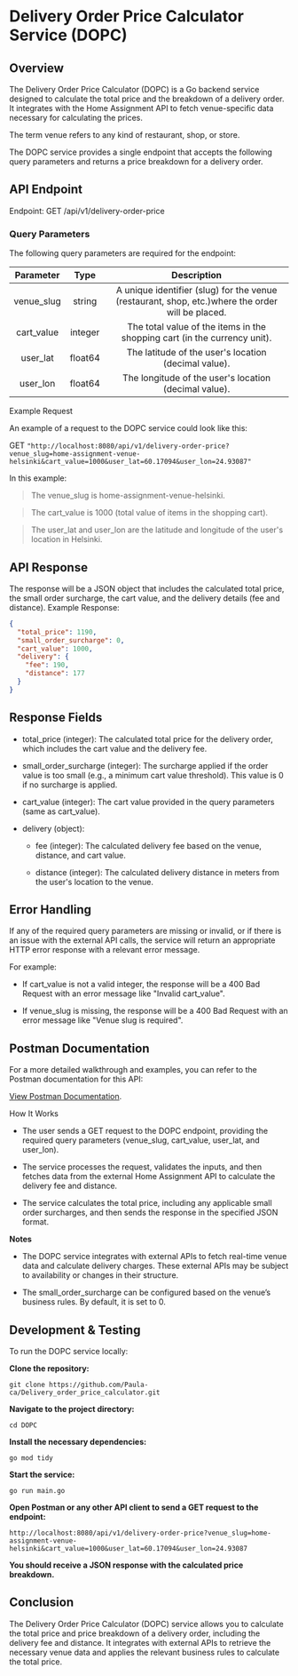 # Delivery Order Price Calculator Service (DOPC)
## Overview

The Delivery Order Price Calculator (DOPC) is a Go backend service designed to calculate the total price and the breakdown of a delivery order. It integrates with the Home Assignment API to fetch venue-specific data necessary for calculating the prices.

The term venue refers to any kind of restaurant, shop, or store.

The DOPC service provides a single endpoint that accepts the following query parameters and returns a price breakdown for a delivery order.
## API Endpoint

Endpoint: GET /api/v1/delivery-order-price

### Query Parameters

The following query parameters are required for the endpoint:

|Parameter	|Type	    |Description                                                                                      |
|:---------:|:---------:|:-----------------------------------------------------------------------------------------------:|
|venue_slug	|string	    |A unique identifier (slug) for the venue (restaurant, shop, etc.)where the order will be placed. |
|cart_value	|integer	|The total value of the items in the shopping cart (in the currency unit).                        |
|user_lat	|float64	|The latitude of the user's location (decimal value).                                             |
|user_lon	|float64	|The longitude of the user's location (decimal value).                                            |

Example Request

An example of a request to the DOPC service could look like this:

GET 
```"http://localhost:8080/api/v1/delivery-order-price?venue_slug=home-assignment-venue-helsinki&cart_value=1000&user_lat=60.17094&user_lon=24.93087"```

In this example:

> The venue_slug is home-assignment-venue-helsinki.

> The cart_value is 1000 (total value of items in the shopping cart).

> The user_lat and user_lon are the latitude and longitude of the user's location in Helsinki.

## API Response

The response will be a JSON object that includes the calculated total price, the small order surcharge, the cart value, and the delivery details (fee and distance).
Example Response:
```json
{
  "total_price": 1190,
  "small_order_surcharge": 0,
  "cart_value": 1000,
  "delivery": {
    "fee": 190,
    "distance": 177
  }
}
```

## Response Fields
- total_price (integer): The calculated total price for the delivery order, which includes the cart value and the delivery fee.

- small_order_surcharge (integer): The surcharge applied if the order value is too small (e.g., a minimum cart value threshold). This value is 0 if no surcharge is applied.

- cart_value (integer): The cart value provided in the query parameters (same as cart_value).

- delivery (object):

  - fee (integer): The calculated delivery fee based on the venue, distance, and cart value.

  - distance (integer): The calculated delivery distance in meters from the user's location to the venue.

## Error Handling

If any of the required query parameters are missing or invalid, or if there is an issue with the external API calls, the service will return an appropriate HTTP error response with a relevant error message.

For example:

  - If cart_value is not a valid integer, the response will be a 400 Bad Request with an error message like "Invalid cart_value".

  - If venue_slug is missing, the response will be a 400 Bad Request with an error message like "Venue slug is required".


## Postman Documentation

For a more detailed walkthrough and examples, you can refer to the Postman documentation for this API:

[View Postman Documentation](https://documenter.getpostman.com/view/18629048/2sB2cSfiDS).

How It Works

  - The user sends a GET request to the DOPC endpoint, providing the required query parameters (venue_slug, cart_value, user_lat, and user_lon).

  - The service processes the request, validates the inputs, and then fetches data from the external Home Assignment API to calculate the delivery fee and distance.

  - The service calculates the total price, including any applicable small order surcharges, and then sends the response in the specified JSON format.

**Notes**

  - The DOPC service integrates with external APIs to fetch real-time venue data and calculate delivery charges. These external APIs may be subject to availability or changes in their structure.

  - The small_order_surcharge can be configured based on the venue’s business rules. By default, it is set to 0.

## Development & Testing

To run the DOPC service locally:

 **Clone the repository:**

```git clone https://github.com/Paula-ca/Delivery_order_price_calculator.git```

 **Navigate to the project directory:**

```cd DOPC```

 **Install the necessary dependencies:**

```go mod tidy```

 **Start the service:**

```go run main.go```

 **Open Postman or any other API client to send a GET request to the endpoint:**

  ```http://localhost:8080/api/v1/delivery-order-price?venue_slug=home-assignment-venue-helsinki&cart_value=1000&user_lat=60.17094&user_lon=24.93087```

  **You should receive a JSON response with the calculated price breakdown.**

## Conclusion

The Delivery Order Price Calculator (DOPC) service allows you to calculate the total price and price breakdown of a delivery order, including the delivery fee and distance. It integrates with external APIs to retrieve the necessary venue data and applies the relevant business rules to calculate the total price.


